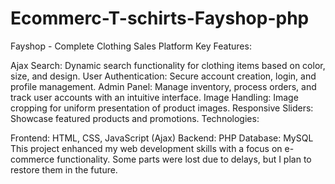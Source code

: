 # Ecommerc-T-schirts-Fayshop-php
 Fayshop - Complete Clothing Sales Platform
Key Features:

Ajax Search: Dynamic search functionality for clothing items based on color, size, and design.
User Authentication: Secure account creation, login, and profile management.
Admin Panel: Manage inventory, process orders, and track user accounts with an intuitive interface.
Image Handling: Image cropping for uniform presentation of product images.
Responsive Sliders: Showcase featured products and promotions.
Technologies:

Frontend: HTML, CSS, JavaScript (Ajax)
Backend: PHP
Database: MySQL
This project enhanced my web development skills with a focus on e-commerce functionality. Some parts were lost due to delays, but I plan to restore them in the future.
